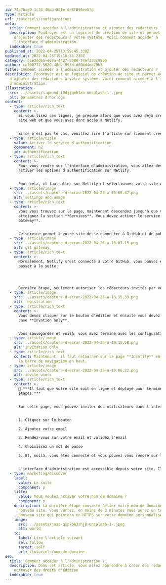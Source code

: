 ```yaml
---
id: 74c7bae9-1c34-46da-86fe-de8f896ee5fd
type: article
url: /tutoriels/configurations
meta:
  title: Comment accéder à l'administration et ajouter des rédacteurs ?
  description: Foudroyer est un logiciel de création de site et permet également
    d'ajouter des rédacteurs à votre système. Voici comment accéder à
    l'interface d'administration.
  indexable: true
published_at: 2022-04-25T13:59:45.330Z
updated_at: 2022-04-25T19:10:33.238Z
category: ace2dd6a-e09a-4427-8480-74ef333c9806
author: ca760772-5620-48e2-993d-d60bd4eb70b3
title: Comment accéder à l'administration et ajouter des rédacteurs ?
description: Foudroyer est un logiciel de création de site et permet également
  d'ajouter des rédacteurs à votre système. Voici comment accéder à l'interface
  d'administration.
illustration:
  src: ../assets/sigmund-f0djjqmhfxo-unsplash-1-.jpeg
  alt: paramètres d'horloge
content:
  - type: article/rich_text
    content: >-
      Si vous lisez ces lignes, je présume alors que vous avez déjà créés un
      site web et que vous avez donc accès à Netlify.


      Si ce n'est pas le cas, veuillez lire l'article sur [comment créer un site web avec Foudroyer.](/tutoriels/creer-son-premier-site/)
  - type: article/title
    value: Activer le service d'authentification
    component: h2
    id: authentification
  - type: article/rich_text
    content: >-
      Pour vous rendre sur l'interface d'administration, vous allez devoir
      activer les options d'authentification sur Netlify.


      Pour cela, il faut aller sur Netlify et sélectionner votre site web. Ensuite, vous devez vous rendre sur l'onglet **Identity**. Une fois que vous avez activé le service, il faut cliquer sur **settings and usage**.
  - type: article/image
    src: ../assets/capture-d-ecran-2022-04-25-a-16.06.47.png
    alt: settings and usage
  - type: article/rich_text
    content: >-
      Vous vous trouvez sur la page, maintenant descendez jusqu'à que vous
      atteignez la section **Services**. Vous devez activer le service **Git
      Gateway**.


      Ce service permet à votre site de se connecter à GitHub et de publier les nouveaux articles dessus.
  - type: article/image
    src: ../assets/capture-d-ecran-2022-04-25-a-16.07.15.png
    alt: git gateway
  - type: article/rich_text
    content: >-
      Normalement, Netlify s'est connecté à votre GitHub, vous pouvez donc
      passer à la suite.




      Dernière étape, seulement autoriser les rédacteurs invités par vous. Pour cela, il faut rechercher la section **Registration**.
  - type: article/image
    src: ../assets/capture-d-ecran-2022-04-25-a-18.15.39.png
    alt: registration
  - type: article/rich_text
    content: >-
      Vous devez cliquer sur le bouton d'édition et ensuite vous devez cocher la
      case **Invation only**.


      Vous sauvegarder et voilà, vous avez terminé avec les configurations.
  - type: article/image
    src: ../assets/capture-d-ecran-2022-04-25-a-18.15.58.png
    alt: invitation only
  - type: article/rich_text
    content: Maintenant, il faut retourner sur la page **Identity** en cliquant sur
      la barre de navigation en haut.
  - type: article/image
    src: ../assets/capture-d-ecran-2022-04-25-a-19.06.22.png
    alt: invite users
  - type: article/rich_text
    content: >-
      🛑 ***Il faut que votre site soit en ligne et déployé pour terminer ces
      étapes.***


      Sur cette page, vous pouvez inviter des utilisateurs dans l'interface d'administration et nous allons commencer par nous envoyer une invitation. 


      1. Cliquez sur le bouton

      2. Ajoutez votre email

      3. Rendez-vous sur votre email et validez l'email

      4. Choisissez un mot de passe

      5. Et, voilà, vous êtes connecté et vous pouvez vous rendre sur l'interface d'administration


      L'interface d'administration est accessible depuis votre site. Il suffit d'ajouter **/admin/** dans l'URL pour y accéder 🔥
  - type: marketing/discover
    label:
      value: La suite
      component: p
    title:
      value: Vous voulez activer votre nom de domaine ?
      component: p
    description: La dernière étape consiste à lier votre nom de domaine à votre
      nouveau site. Vous verrez, en moins de 2 minutes vous aurez un tout
      nouveau site qui pointera en HTTPS sur votre domaine personnalisé !
    image:
      src: ../assets/nasa-q1p7bh3shj8-unsplash-1-.jpeg
      alt: world
    to:
      label: Lire l'article suivant
      rel: follow
      target: self
      url: /tutoriels/nom-de-domaine
seo:
  title: Comment accéder à l'administration ?
  description: Dans cet article, vous allez apprendre à créer des rédacteurs et à
    octroyer des droits d'édition
  indexable: true
---
```

